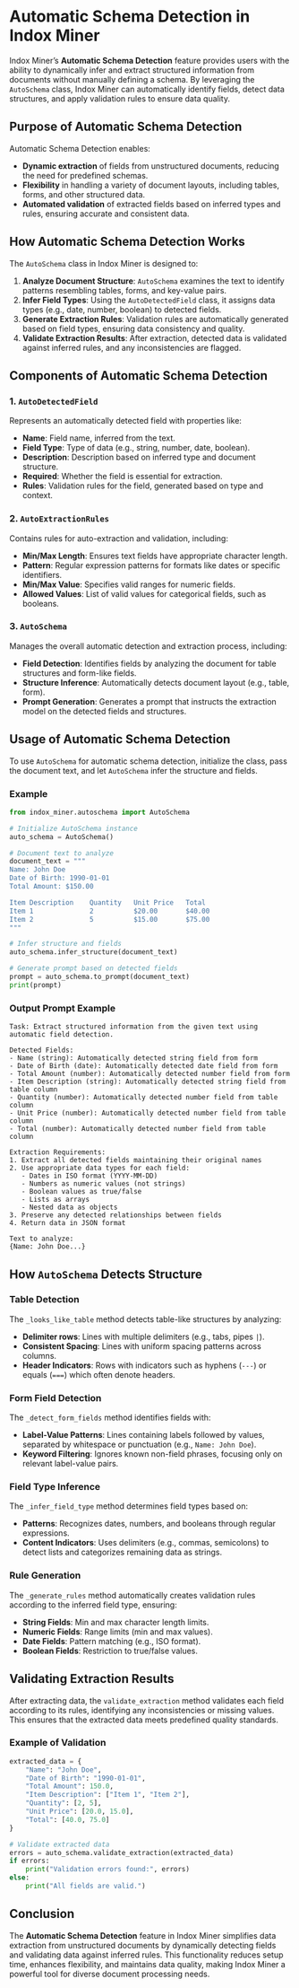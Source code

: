 # Automatic Schema Detection in Indox Miner

Indox Miner’s **Automatic Schema Detection** feature provides users with the ability to dynamically infer and extract structured information from documents without manually defining a schema. By leveraging the `AutoSchema` class, Indox Miner can automatically identify fields, detect data structures, and apply validation rules to ensure data quality.

## Purpose of Automatic Schema Detection

Automatic Schema Detection enables:
- **Dynamic extraction** of fields from unstructured documents, reducing the need for predefined schemas.
- **Flexibility** in handling a variety of document layouts, including tables, forms, and other structured data.
- **Automated validation** of extracted fields based on inferred types and rules, ensuring accurate and consistent data.

## How Automatic Schema Detection Works

The `AutoSchema` class in Indox Miner is designed to:
1. **Analyze Document Structure**: `AutoSchema` examines the text to identify patterns resembling tables, forms, and key-value pairs.
2. **Infer Field Types**: Using the `AutoDetectedField` class, it assigns data types (e.g., date, number, boolean) to detected fields.
3. **Generate Extraction Rules**: Validation rules are automatically generated based on field types, ensuring data consistency and quality.
4. **Validate Extraction Results**: After extraction, detected data is validated against inferred rules, and any inconsistencies are flagged.

## Components of Automatic Schema Detection

### 1. `AutoDetectedField`
Represents an automatically detected field with properties like:
- **Name**: Field name, inferred from the text.
- **Field Type**: Type of data (e.g., string, number, date, boolean).
- **Description**: Description based on inferred type and document structure.
- **Required**: Whether the field is essential for extraction.
- **Rules**: Validation rules for the field, generated based on type and context.

### 2. `AutoExtractionRules`
Contains rules for auto-extraction and validation, including:
- **Min/Max Length**: Ensures text fields have appropriate character length.
- **Pattern**: Regular expression patterns for formats like dates or specific identifiers.
- **Min/Max Value**: Specifies valid ranges for numeric fields.
- **Allowed Values**: List of valid values for categorical fields, such as booleans.

### 3. `AutoSchema`
Manages the overall automatic detection and extraction process, including:
- **Field Detection**: Identifies fields by analyzing the document for table structures and form-like fields.
- **Structure Inference**: Automatically detects document layout (e.g., table, form).
- **Prompt Generation**: Generates a prompt that instructs the extraction model on the detected fields and structures.

## Usage of Automatic Schema Detection

To use `AutoSchema` for automatic schema detection, initialize the class, pass the document text, and let `AutoSchema` infer the structure and fields.

### Example

```python
from indox_miner.autoschema import AutoSchema

# Initialize AutoSchema instance
auto_schema = AutoSchema()

# Document text to analyze
document_text = """
Name: John Doe
Date of Birth: 1990-01-01
Total Amount: $150.00

Item Description    Quantity   Unit Price   Total
Item 1              2          $20.00       $40.00
Item 2              5          $15.00       $75.00
"""

# Infer structure and fields
auto_schema.infer_structure(document_text)

# Generate prompt based on detected fields
prompt = auto_schema.to_prompt(document_text)
print(prompt)
```

### Output Prompt Example

```plaintext
Task: Extract structured information from the given text using automatic field detection.

Detected Fields:
- Name (string): Automatically detected string field from form
- Date of Birth (date): Automatically detected date field from form
- Total Amount (number): Automatically detected number field from form
- Item Description (string): Automatically detected string field from table column
- Quantity (number): Automatically detected number field from table column
- Unit Price (number): Automatically detected number field from table column
- Total (number): Automatically detected number field from table column

Extraction Requirements:
1. Extract all detected fields maintaining their original names
2. Use appropriate data types for each field:
   - Dates in ISO format (YYYY-MM-DD)
   - Numbers as numeric values (not strings)
   - Boolean values as true/false
   - Lists as arrays
   - Nested data as objects
3. Preserve any detected relationships between fields
4. Return data in JSON format

Text to analyze:
{Name: John Doe...}
```

## How `AutoSchema` Detects Structure

### Table Detection
The `_looks_like_table` method detects table-like structures by analyzing:
- **Delimiter rows**: Lines with multiple delimiters (e.g., tabs, pipes `|`).
- **Consistent Spacing**: Lines with uniform spacing patterns across columns.
- **Header Indicators**: Rows with indicators such as hyphens (`---`) or equals (`===`) which often denote headers.

### Form Field Detection
The `_detect_form_fields` method identifies fields with:
- **Label-Value Patterns**: Lines containing labels followed by values, separated by whitespace or punctuation (e.g., `Name: John Doe`).
- **Keyword Filtering**: Ignores known non-field phrases, focusing only on relevant label-value pairs.

### Field Type Inference
The `_infer_field_type` method determines field types based on:
- **Patterns**: Recognizes dates, numbers, and booleans through regular expressions.
- **Content Indicators**: Uses delimiters (e.g., commas, semicolons) to detect lists and categorizes remaining data as strings.

### Rule Generation
The `_generate_rules` method automatically creates validation rules according to the inferred field type, ensuring:
- **String Fields**: Min and max character length limits.
- **Numeric Fields**: Range limits (min and max values).
- **Date Fields**: Pattern matching (e.g., ISO format).
- **Boolean Fields**: Restriction to true/false values.

## Validating Extraction Results

After extracting data, the `validate_extraction` method validates each field according to its rules, identifying any inconsistencies or missing values. This ensures that the extracted data meets predefined quality standards.

### Example of Validation

```python
extracted_data = {
    "Name": "John Doe",
    "Date of Birth": "1990-01-01",
    "Total Amount": 150.0,
    "Item Description": ["Item 1", "Item 2"],
    "Quantity": [2, 5],
    "Unit Price": [20.0, 15.0],
    "Total": [40.0, 75.0]
}

# Validate extracted data
errors = auto_schema.validate_extraction(extracted_data)
if errors:
    print("Validation errors found:", errors)
else:
    print("All fields are valid.")
```

## Conclusion

The **Automatic Schema Detection** feature in Indox Miner simplifies data extraction from unstructured documents by dynamically detecting fields and validating data against inferred rules. This functionality reduces setup time, enhances flexibility, and maintains data quality, making Indox Miner a powerful tool for diverse document processing needs.